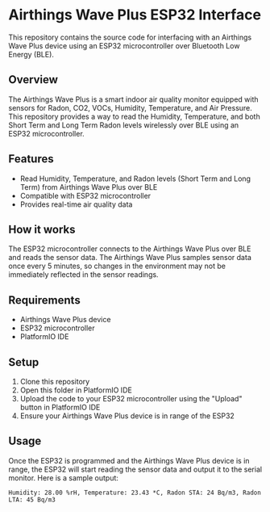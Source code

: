 # Airthings Wave Plus ESP32 Interface

This repository contains the source code for interfacing with an Airthings Wave Plus device using an ESP32 microcontroller over Bluetooth Low Energy (BLE).

## Overview

The Airthings Wave Plus is a smart indoor air quality monitor equipped with sensors for Radon, CO2, VOCs, Humidity, Temperature, and Air Pressure. This repository provides a way to read the Humidity, Temperature, and both Short Term and Long Term Radon levels wirelessly over BLE using an ESP32 microcontroller.

## Features

- Read Humidity, Temperature, and Radon levels (Short Term and Long Term) from Airthings Wave Plus over BLE
- Compatible with ESP32 microcontroller
- Provides real-time air quality data

## How it works

The ESP32 microcontroller connects to the Airthings Wave Plus over BLE and reads the sensor data. The Airthings Wave Plus samples sensor data once every 5 minutes, so changes in the environment may not be immediately reflected in the sensor readings.

## Requirements

- Airthings Wave Plus device
- ESP32 microcontroller
- PlatformIO IDE

## Setup

1. Clone this repository
2. Open this folder in PlatformIO IDE
3. Upload the code to your ESP32 microcontroller using the "Upload" button in PlatformIO IDE
4. Ensure your Airthings Wave Plus device is in range of the ESP32

## Usage

Once the ESP32 is programmed and the Airthings Wave Plus device is in range, the ESP32 will start reading the sensor data and output it to the serial monitor. Here is a sample output:

```
Humidity: 28.00 %rH, Temperature: 23.43 *C, Radon STA: 24 Bq/m3, Radon LTA: 45 Bq/m3
```
